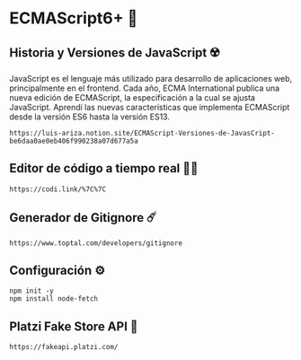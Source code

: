 # ECMAScript6+ :rocket:


## Historia y Versiones de JavaScript :radioactive:


JavaScript es el lenguaje más utilizado para desarrollo de aplicaciones web, principalmente en el frontend. Cada año, ECMA International publica una nueva edición de ECMAScript, la especificación a la cual se ajusta JavaScript. Aprendí las nuevas características que implementa ECMAScript desde la versión ES6 hasta la versión ES13.

    https://luis-ariza.notion.site/ECMAScript-Versiones-de-JavasCript-be6daa0ae0eb406f990238a07d677a5a

## Editor de código a tiempo real :man_technologist:
    https://codi.link/%7C%7C
    
## Generador de Gitignore :comet: 
    https://www.toptal.com/developers/gitignore

## Configuración :gear:
    npm init -y 
    npm install node-fetch

## Platzi Fake Store API :green_heart:
    https://fakeapi.platzi.com/
